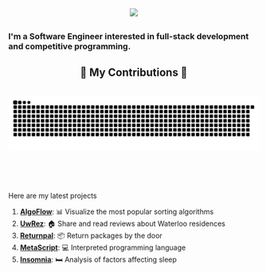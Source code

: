 <h1 align="center">
    <img src="https://readme-typing-svg.herokuapp.com/?font=Righteous&size=35&center=true&vCenter=true&width=500&height=70&duration=4000&lines=Good+Morning!+☕;+I'm+Geoffrey!;" />
</h1>
<div aligin="center">
<h3> 
    I'm a Software Engineer interested in full-stack development and competitive programming.
</h3>
 </div>
 <div align="center">
  <h2>🐍 My Contributions 🐍</h2>
    
  <br>
    
  <img alt="snake eating my contributions" src="https://raw.githubusercontent.com/lgeoff31/lgeoff31/output/github-contribution-grid-snake.svg" />
  
  <br/><br/><br/>
</div>

Here are my latest projects

1. **[AlgoFlow](https://github.com/LGeoff31/AlgoFlow)**:          📊 Visualize the most popular sorting algorithms
2. **[UwRez](https://github.com/LGeoff31/uwdorm)**:               🏠 Share and read reviews about Waterloo residences
3. **[Returnpal](https://github.com/LGeoff31/returnPal)**:        📦 Return packages by the door
4. **[MetaScript](https://github.com/LGeoff31/MetaScript)**:      💻 Interpreted programming language
5. **[Insomnia](https://github.com/LGeoff31/insomnia2)**:         🛏️ Analysis of factors affecting sleep

